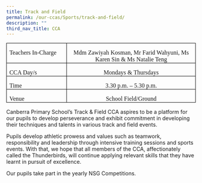 ```yaml
---
title: Track and Field
permalink: /our-ccas/Sports/track-and-field/
description: ""
third_nav_title: CCA
---
```

<table style="border-collapse:collapse;border:none;mso-border-alt:solid windowtext .5pt;
 mso-yfti-tbllook:1184;mso-padding-alt:0in 5.4pt 0in 5.4pt" cellpadding="0" cellspacing="0" border="1" class="MsoTableGrid"><tbody><tr style="mso-yfti-irow:0;mso-yfti-firstrow:yes"><td style="width:139.25pt;border:solid windowtext 1.0pt;
  mso-border-alt:solid windowtext .5pt;padding:0in 5.4pt 0in 5.4pt" valign="top" width="186"><p style="margin-bottom:0in;line-height:normal" class="MsoNormal"><span style="font-size:12.0pt;font-family:&quot;Comic Sans MS&quot;">Teachers In-Charge</span></p></td><td style="width:328.25pt;border:solid windowtext 1.0pt;
  border-left:none;mso-border-left-alt:solid windowtext .5pt;mso-border-alt:
  solid windowtext .5pt;padding:0in 5.4pt 0in 5.4pt" valign="top" width="438"><p style="margin-bottom:0in;text-align:center;
  line-height:normal" align="center" class="MsoNormal"><span style="font-size:12.0pt;font-family:&quot;Comic Sans MS&quot;">Mdm Zawiyah Kosman, Mr Farid Wahyuni, Ms Karen Sin &amp; Ms Natalie Teng</span></p></td></tr><tr style="mso-yfti-irow:1"><td style="width:139.25pt;border:solid windowtext 1.0pt;
  border-top:none;mso-border-top-alt:solid windowtext .5pt;mso-border-alt:solid windowtext .5pt;
  padding:0in 5.4pt 0in 5.4pt" valign="top" width="186"><p style="margin-bottom:0in;line-height:normal" class="MsoNormal"><span style="font-size:12.0pt;font-family:&quot;Comic Sans MS&quot;">CCA Day/s</span></p></td><td style="width:328.25pt;border-top:none;border-left:
  none;border-bottom:solid windowtext 1.0pt;border-right:solid windowtext 1.0pt;
  mso-border-top-alt:solid windowtext .5pt;mso-border-left-alt:solid windowtext .5pt;
  mso-border-alt:solid windowtext .5pt;padding:0in 5.4pt 0in 5.4pt" valign="top" width="438"><p style="margin-bottom:0in;text-align:center;
  line-height:normal" align="center" class="MsoNormal"><span style="font-size:12.0pt;font-family:&quot;Comic Sans MS&quot;">Mondays &amp; Thursdays</span></p></td></tr><tr style="mso-yfti-irow:2"><td style="width:139.25pt;border:solid windowtext 1.0pt;
  border-top:none;mso-border-top-alt:solid windowtext .5pt;mso-border-alt:solid windowtext .5pt;
  padding:0in 5.4pt 0in 5.4pt" valign="top" width="186"><p style="margin-bottom:0in;line-height:normal" class="MsoNormal"><span style="font-size:12.0pt;font-family:&quot;Comic Sans MS&quot;">Time</span></p></td><td style="width:328.25pt;border-top:none;border-left:
  none;border-bottom:solid windowtext 1.0pt;border-right:solid windowtext 1.0pt;
  mso-border-top-alt:solid windowtext .5pt;mso-border-left-alt:solid windowtext .5pt;
  mso-border-alt:solid windowtext .5pt;padding:0in 5.4pt 0in 5.4pt" valign="top" width="438"><p style="margin-bottom:0in;text-align:center;
  line-height:normal" align="center" class="MsoNormal"><span style="font-size:12.0pt;font-family:&quot;Comic Sans MS&quot;">3.30 p.m. – 5.30 p.m.</span></p></td></tr><tr style="mso-yfti-irow:3;mso-yfti-lastrow:yes"><td style="width:139.25pt;border:solid windowtext 1.0pt;
  border-top:none;mso-border-top-alt:solid windowtext .5pt;mso-border-alt:solid windowtext .5pt;
  padding:0in 5.4pt 0in 5.4pt" valign="top" width="186"><p style="margin-bottom:0in;line-height:normal" class="MsoNormal"><span style="font-size:12.0pt;font-family:&quot;Comic Sans MS&quot;">Venue</span></p></td><td style="width:328.25pt;border-top:none;border-left:
  none;border-bottom:solid windowtext 1.0pt;border-right:solid windowtext 1.0pt;
  mso-border-top-alt:solid windowtext .5pt;mso-border-left-alt:solid windowtext .5pt;
  mso-border-alt:solid windowtext .5pt;padding:0in 5.4pt 0in 5.4pt" valign="top" width="438"><p style="margin-bottom:0in;text-align:center;
  line-height:normal" align="center" class="MsoNormal"><span style="font-size:12.0pt;font-family:&quot;Comic Sans MS&quot;">School Field/Ground</span></p></td></tr></tbody></table>
	
Canberra Primary School’s Track &amp; Field CCA aspires to be a platform for our pupils to develop perseverance and exhibit commitment in developing their techniques and talents in various track and field events.  

Pupils develop athletic prowess and values such as teamwork, responsibility and leadership through intensive training sessions and sports events. With that, we hope that all members of the CCA, affectionately called the Thunderbirds, will continue applying relevant skills that they have learnt in pursuit of excellence.

Our pupils take part in the yearly NSG Competitions.
